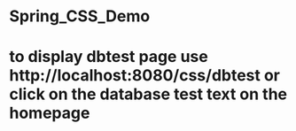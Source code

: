 # Spring_CSS_Demo

# to display dbtest page use http://localhost:8080/css/dbtest or click on the database test text on the homepage
